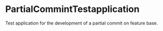 # PartialCommintTestapplication
Test application for the development of a partial commit on feature base.
